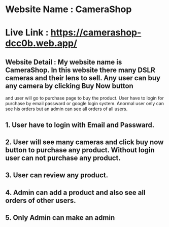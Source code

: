 # Website Name : CameraShop
# Live Link : https://camerashop-dcc0b.web.app/
## Website Detail : My website name is CameraShop. In this website there many DSLR cameras and their lens to sell. Any user can buy any camera by clicking Buy Now button 
and user will go to purchase page to buy the product. User have to login for purchase by email passward or google login system. Anormal user only can see his orders but an admin can
see all orders of all users.
## 1. User have to login with Email and Passward.
## 2. User will see many cameras and click buy now button to purchase any product. Without login user can not purchase any product.
## 3. User can review any product.
## 4. Admin can add a product and also see all orders of other users.
## 5. Only Admin can make an admin
